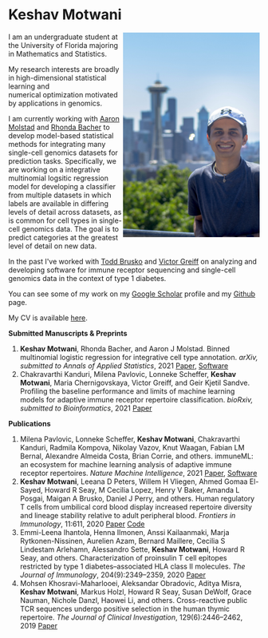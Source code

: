 # Keshav Motwani

<img align="right" src="keshav_headshot.jpg" width="273.6" height="410.4" alt="Keshav Motwani headshot">


I am an undergraduate student at the University of Florida majoring in Mathematics and Statistics. 

My research interests are broadly in high-dimensional statistical learning and numerical optimization motivated by applications in genomics.

I am currently working with [Aaron Molstad](https://ajmolstad.github.io/) and [Rhonda Bacher](https://www.rhondabacher.com/) to develop model-based statistical methods for integrating many single-cell genomics datasets for prediction tasks. Specifically, we are working on a integrative multinomial logsitic regression model for developing a classifier from multiple datasets in which labels are available in differing levels of detail across datasets, as is common for cell types in single-cell genomics data. The goal is to predict categories at the greatest level of detail on new data.

In the past I've worked with [Todd Brusko](https://bruskolab.diabetes.ufl.edu/) and [Victor Greiff](https://greifflab.org/) on analyzing and developing software for immune receptor sequencing and single-cell genomics data in the context of type 1 diabetes. 

You can see some of my work on my [Google Scholar](https://scholar.google.com/citations?user=8AhTuSEAAAAJ&hl=en) profile and my [Github](https://github.com/keshav-motwani) page.

My CV is available [here](https://keshav-motwani.github.io/CV.pdf).



**Submitted Manuscripts & Preprints**
1. **Keshav Motwani**, Rhonda Bacher, and Aaron J Molstad. Binned multinomial logistic regression for integrative cell type annotation. _arXiv, submitted to Annals of Applied Statistics_, 2021 [Paper](IBMR_arXiv_v0.pdf), [Software](https://github.com/keshav-motwani/IBMR/)
2. Chakravarthi Kanduri, Milena Pavlovic, Lonneke Scheffer, **Keshav Motwani**, Maria Chernigovskaya, Victor Greiff, and Geir Kjetil Sandve. Profiling the baseline performance and limits of machine learning models for adaptive immune receptor repertoire classification. _bioRxiv, submitted to Bioinformatics_, 2021 [Paper](https://www.biorxiv.org/content/10.1101/2021.05.23.445346v2)

**Publications**
1. Milena Pavlovic, Lonneke Scheffer, **Keshav Motwani**, Chakravarthi Kanduri, Radmila Kompova, Nikolay Vazov, Knut Waagan, Fabian LM Bernal, Alexandre Almeida Costa, Brian Corrie, and others. immuneML: an ecosystem for machine learning analysis of adaptive immune receptor repertoires. _Nature Machine Intelligence_, 2021 [Paper](https://www.nature.com/articles/s42256-021-00413-z), [Software](https://immuneml.uio.no/)
2. **Keshav Motwani**, Leeana D Peters, Willem H Vliegen, Ahmed Gomaa El-Sayed, Howard R Seay, M Cecilia Lopez, Henry V Baker, Amanda L Posgai, Maigan A Brusko, Daniel J Perry, and others. Human regulatory T cells from umbilical cord blood display increased repertoire diversity and lineage stability relative to adult peripheral blood. _Frontiers in Immunology_, 11:611, 2020 [Paper](https://www.frontiersin.org/articles/10.3389/fimmu.2020.00611/full) [Code](https://github.com/keshav-motwani/tregPaper)
3. Emmi-Leena Ihantola, Henna Ilmonen, Anssi Kailaanmaki, Marja Rytkonen-Nissinen, Aurelien Azam, Bernard Maillere, Cecilia S Lindestam Arlehamn, Alessandro Sette, **Keshav Motwani**, Howard R Seay, and others. Characterization of proinsulin T cell epitopes restricted by type 1 diabetes–associated HLA class II molecules. _The Journal of Immunology_, 204(9):2349–2359, 2020 [Paper](https://www.jimmunol.org/content/early/2020/03/27/jimmunol.1901079)
4. Mohsen Khosravi-Maharlooei, Aleksandar Obradovic, Aditya Misra, **Keshav Motwani**, Markus Holzl, Howard R Seay, Susan DeWolf, Grace Nauman, Nichole Danzl, Haowei Li, and others. Cross-reactive public TCR sequences undergo positive selection in the human thymic repertoire. _The Journal of Clinical Investigation_, 129(6):2446–2462, 2019 [Paper](https://www.jci.org/articles/view/124358)
